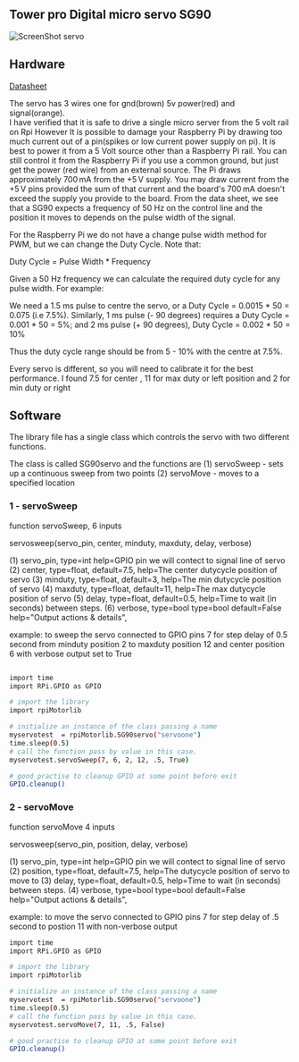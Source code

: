 Tower pro Digital micro servo SG90
----------------------------------

![ScreenShot servo](https://github.com/gavinlyonsrepo/RpiMotorLib/blob/master/screenshot/sg90.jpg)


Hardware
------------------------------------


[Datasheet](http://www.micropik.com/PDF/SG90Servo.pdf)


The servo has 3 wires one for gnd(brown) 5v power(red) and signal(orange).  
I have verified that it is safe to drive a single micro server from the 5 volt rail on Rpi
However It is possible to damage your Raspberry Pi by drawing 
too much current out of a pin(spikes or low current power supply on pi). It is best to power it 
from a 5 Volt source other than a Raspberry Pi rail. 
You can still control it from the Raspberry Pi if you use a common ground, 
but just get the power (red wire) from an external source. 
The Pi draws approximately 700 mA from the +5 V supply. You may draw current from the +5 V pins provided 
the sum of that current and the board's 700 mA doesn't exceed the supply you provide to the board. 
From the data sheet, we see that a SG90 expects a frequency of 50 Hz 
on the control line and the position it moves to depends on the pulse width of the signal.

For the Raspberry Pi we do not have a change pulse width method for PWM, 
but we can change the Duty Cycle. Note that:

Duty Cycle = Pulse Width * Frequency

Given a 50 Hz frequency we can calculate the required duty cycle for any pulse width. For example:

We need a 1.5 ms pulse to centre the servo, or a Duty Cycle = 0.0015 * 50 = 0.075 (i.e 7.5%).
Similarly, 1 ms pulse (- 90 degrees) requires a Duty Cycle = 0.001 * 50 = 5%; and
2 ms pulse (+ 90 degrees), Duty Cycle = 0.002 * 50 = 10%

Thus the duty cycle range should be from 5 - 10% with the centre at 7.5%. 

Every servo is different, so you will need to calibrate it for the best performance.
I found 7.5 for center , 11 for max duty or left position and 2 for min duty or right

 
Software
--------------------------------------------

The library file has a single class which controls the servo with two different 
functions.

The class is called SG90servo and the functions are 
(1) servoSweep - sets up a continuous sweep from two points
(2) servoMove - moves to a specified location


### 1 - servoSweep

function servoSweep, 6 inputs

 servosweep(servo_pin, center, minduty, maxduty, delay, verbose)

 (1) servo_pin, type=int help=GPIO pin
 we will contect to signal line of servo
 (2) center, type=float, default=7.5,
 help=The center dutycycle position of servo
 (3) minduty, type=float, default=3,
 help=The min dutycycle position of servo
 (4) maxduty, type=float, default=11,
 help=The max dutycycle position of servo
 (5) delay, type=float, default=0.5,
 help=Time to wait (in seconds) between steps.
 (6) verbose, type=bool  type=bool default=False
  help="Output actions & details",


 example: to sweep the servo connected to GPIO pins 7
 for step delay of 0.5 second from minduty position
 2 to maxduty position 12 and  center position 6
 with verbose output set to True
 
```sh

import time 
import RPi.GPIO as GPIO

# import the library
import rpiMotorlib

# initialize an instance of the class passing a name
myservotest  = rpiMotorlib.SG90servo("servoone")
time.sleep(0.5)
# call the function pass by value in this case.
myservotest.servoSweep(7, 6, 2, 12, .5, True)

# good practise to cleanup GPIO at some point before exit
GPIO.cleanup()
```

### 2 - servoMove


function servoMove 4 inputs

 servosweep(servo_pin, position, delay, verbose)

 (1) servo_pin, type=int help=GPIO pin
 we will contect to signal line of servo
 (2) position, type=float, default=7.5,
 help=The  dutycycle position of servo to move to
 (3) delay, type=float, default=0.5,
 help=Time to wait (in seconds) between steps.
 (4) verbose, type=bool  type=bool default=False
  help="Output actions & details",


 example: to move the servo connected to GPIO pins 7
 for step delay of .5 second to postion 11
 with non-verbose output
 
```sh
import time 
import RPi.GPIO as GPIO

# import the library
import rpiMotorlib

# initialize an instance of the class passing a name
myservotest  = rpiMotorlib.SG90servo("servoone")
time.sleep(0.5)
# call the function pass by value in this case.
myservotest.servoMove(7, 11, .5, False)

# good practise to cleanup GPIO at some point before exit
GPIO.cleanup()
```

